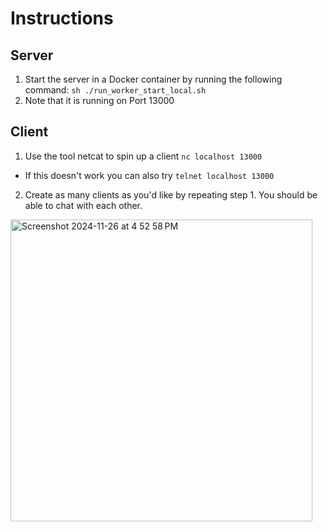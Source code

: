 # Instructions

## Server
1. Start the server in a Docker container by running the following command:
```sh ./run_worker_start_local.sh ```
2. Note that it is running on Port 13000

## Client
1. Use the tool netcat to spin up a client
   ```nc localhost 13000```
* If this doesn't work you can also try
   ```telnet localhost 13000```
2. Create as many clients as you'd like by repeating step 1. You should be able to chat with each other.

  <img width="483" alt="Screenshot 2024-11-26 at 4 52 58 PM" src="https://github.com/user-attachments/assets/0644b7d7-eac2-446c-bddd-e6c659939617">
